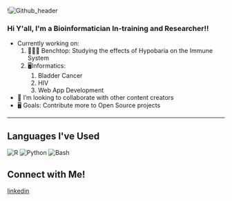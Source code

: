 !![Github_header](https://user-images.githubusercontent.com/64904079/95803858-26951480-0ccf-11eb-8846-f00d8a3cf1c1.png)


### Hi Y'all, I'm a Bioinformatician In-training and Researcher!!

- Currently working on: 
  1. :woman_scientist::dna: Benchtop: Studying the effects of Hypobaria on the Immune System
  2. :desktop_computer:Informatics: 
        1. Bladder Cancer
        2. HIV
        3. Web App Development 
- 👯 I’m looking to collaborate with other content creators
- :desktop_computer: Goals: Contribute more to Open Source projects

*********
## Languages I've Used 
![R](https://user-images.githubusercontent.com/64904079/95804665-5b09d000-0cd1-11eb-9d23-97914cf3380c.jpeg)
![Python](https://user-images.githubusercontent.com/64904079/95804706-78d73500-0cd1-11eb-9959-ce70cf8e45b6.png)
![Bash](https://user-images.githubusercontent.com/64904079/95884747-7a910f00-0d4a-11eb-9e12-a5ca448c4781.png)
<!--wi*quL3fcV-->
## Connect with Me! 

[linkedin](https://www.linkedin.com/in/madison-carpenter-87500519b/)

